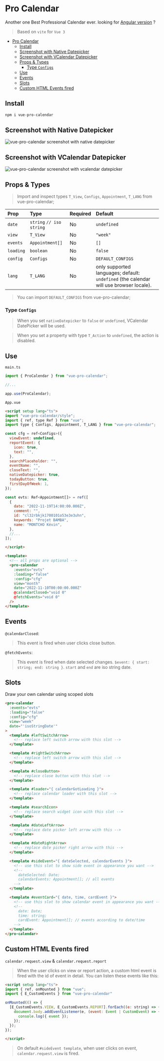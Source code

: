 # Pro Calendar

Another one Best Professional Calendar ever. looking for [Angular version](https://github.com/lbgm/ng-pro-calendar) ?
> Based on `vite` for `Vue 3`

- [Pro Calendar](#pro-calendar)
  - [Install](#install)
  - [Screenshot with Native Datepicker](#screenshot-with-native-datepicker)
  - [Screenshot with VCalendar Datepicker](#screenshot-with-vcalendar-datepicker)
  - [Props \& Types](#props--types)
    - [Type `Configs`](#type-configs)
  - [Use](#use)
  - [Events](#events)
  - [Slots](#slots)
  - [Custom HTML Events fired](#custom-html-events-fired)

## Install

```sh
npm i vue-pro-calendar
```

## Screenshot with Native Datepicker

![vue-pro-calendar screenshot with native datepicker](https://user-images.githubusercontent.com/92580505/283180919-d601c5be-1f9d-4df4-a900-79b3efd932e7.png)

## Screenshot with VCalendar Datepicker

![vue-pro-calendar screenshot with vcalendar datepicker](https://user-images.githubusercontent.com/92580505/283180689-95f7939b-639b-4093-9005-ad1988b332c9.png)

## Props & Types

> Import and inspect types `T_View`, `Configs`, `Appointment`, `T_LANG` from vue-pro-calendar;

| Prop | Type | Required | Default |
| :---     | :---     | :---         | :---        |
| `date`   | `string` `// iso string` | No           | `undefined` |
| `view`   | `T_View` | No           | `"week"`    |
| `events` | `Appointment[]` | No    | `[]`        |
| `loading`| `boolean` | No          | `false`     |
| `config` | `Configs` | No          | `DEFAULT_CONFIGS` |
| `lang`   | `T_LANG`  | No          | only supported languages; default: `undefined` (the calendar will use browser locale). |

> You can import `DEFAULT_CONFIGS` from vue-pro-calendar;

### Type `Configs`

> When you set `nativeDatepicker` to `false` or `undefined`, VCalendar DatePicker will be used.

> When you set a property with type `T_Action` to `undefined`, the action is disabled.

## Use

`main.ts`

```js
import { ProCalendar } from "vue-pro-calendar";

//...

app.use(ProCalendar);
```

`App.vue`

```html
<script setup lang="ts">
import "vue-pro-calendar/style";
import { ref, type Ref } from "vue";
import type { Configs, Appointment, T_LANG } from "vue-pro-calendar";

const cfg = ref<Configs>({
  viewEvent: undefined,
  reportEvent: {
    icon: true,
    text: "",
  },
  searchPlaceholder: "",
  eventName: "",
  closeText: "",
  nativeDatepicker: true,
  todayButton: true,
  firstDayOfWeek: 1,
});

const evts: Ref<Appointment[]> = ref([
  {
    date: "2022-11-19T14:00:00.000Z",
    comment: "",
    id: "cl32rbkjk1700101o53e3e3uhn",
    keywords: "Projet BAMBA",
    name: "MONTCHO Kévin",
  },
  //...
]);

</script>

<template>
  <!-- all props are optional -->
  <pro-calendar
    :events="evts"
    :loading="false"
    :config="cfg"
    view="month"
    date="2022-11-10T00:00:00.000Z"
    @calendarClosed="void 0"
    @fetchEvents="void 0"
  />
</template>
```

## Events

`@calendarClosed`:
> This event is fired when user clicks close button.

`@fetchEvents`:
> This event is fired when date selected changes. `$event: { start: string; end: string }`. `start` and `end` are iso string date.

## Slots

Draw your own calendar using scoped slots

```html
<pro-calendar
  :events="evts"
  :loading="false"
  :config="cfg"
  view="week"
  date="'isoStringDate'"
>
  <template #leftSwitchArrow>
    <!-- replace left switch arrow with this slot -->
  </template>

  <template #rightSwitchArrow>
    <!-- replace left switch arrow with this slot -->
  </template>

  <template #closeButton>
    <!-- replace close button with this slot -->
  </template>

  <template #loader="{ calendarGotLoading }">
    <!-- replace calendar loader with this slot -->
  </template>

  <template #searchIcon>
    <!-- replace search widget icon with this slot -->
  </template>

  <template #dateLeftArrow>
    <!-- replace date picker left arrow with this -->
  </template>

  <template #dateRightArrow>
    <!-- replace date picker right arrow with this -->
  </template>

  <template #sideEvent="{ dateSelected, calendarEvents }">
    <!-- use this slot to show side event in appearance you want -->
    <!--
      dateSelected: Date;
      calendarEvents: Appointment[]; // all events
    -->
  </template>

  <template #eventCard="{ date, time, cardEvent }">
    <!-- use this slot to show calendar event in appearance you want -->
    <!--
      date: Date;
      time: string;
      cardEvent: Appointment[]; // events according to date/time
    -->
  </template>
</pro-calendar>
```

## Custom HTML Events fired

`calendar.request.view` & `calendar.request.report`

> When the user clicks on view or report action, a custom html event is fired with the id of event in detail.
> You can listen these events like this:

```html
<script setup lang="ts">
import { ref, onMounted } from "vue";
import { E_CustomEvents } from "vue-pro-calendar"

onMounted(() => {
  [E_CustomEvents.VIEW, E_CustomEvents.REPORT].forEach((e: string) => {
    document.body.addEventListener(e, (event: Event | CustomEvent) => {
      console.log({ event });
    });
  });
});

</script>
```

> On default `#sideEvent template`, when user clicks on event, `calendar.request.view` is fired.
